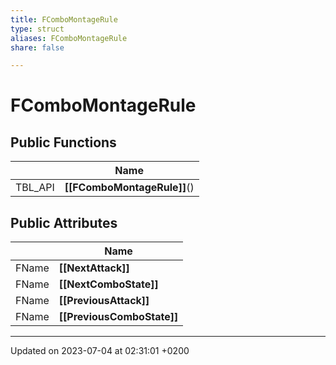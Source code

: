 ```yaml
---
title: FComboMontageRule
type: struct
aliases: FComboMontageRule
share: false

---
```


# FComboMontageRule





## Public Functions

|                | Name           |
| -------------- | -------------- |
| TBL_API | **[[FComboMontageRule]]**() |

## Public Attributes

|                | Name           |
| -------------- | -------------- |
| FName | **[[NextAttack]]**  |
| FName | **[[NextComboState]]**  |
| FName | **[[PreviousAttack]]**  |
| FName | **[[PreviousComboState]]**  |

-------------------------------

Updated on 2023-07-04 at 02:31:01 +0200